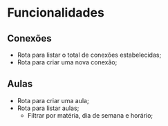 # Funcionalidades

## Conexões

- Rota para listar o total de conexões estabelecidas;
- Rota para criar uma nova conexão;

## Aulas

- Rota para criar uma aula;
- Rota para listar aulas;
    - Filtrar por matéria, dia de semana e horário;